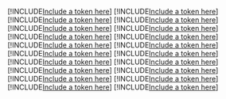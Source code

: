 [!INCLUDE[Include a token here](refs1540903721213/r1.md)]
[!INCLUDE[Include a token here](refs1540903721213/r2.md)]
[!INCLUDE[Include a token here](refs1540903721213/r3.md)]
[!INCLUDE[Include a token here](refs1540903721213/r4.md)]
[!INCLUDE[Include a token here](refs1540903721213/r5.md)]
[!INCLUDE[Include a token here](refs1540903721213/r6.md)]
[!INCLUDE[Include a token here](refs1540903721213/r7.md)]
[!INCLUDE[Include a token here](refs1540903721213/r8.md)]
[!INCLUDE[Include a token here](refs1540903721213/r9.md)]
[!INCLUDE[Include a token here](refs1540903721213/r10.md)]
[!INCLUDE[Include a token here](refs1540903721213/r11.md)]
[!INCLUDE[Include a token here](refs1540903721213/r12.md)]
[!INCLUDE[Include a token here](refs1540903721213/r13.md)]
[!INCLUDE[Include a token here](refs1540903721213/r14.md)]
[!INCLUDE[Include a token here](refs1540903721213/r15.md)]
[!INCLUDE[Include a token here](refs1540903721213/r16.md)]
[!INCLUDE[Include a token here](refs1540903721213/r17.md)]
[!INCLUDE[Include a token here](refs1540903721213/r18.md)]
[!INCLUDE[Include a token here](refs1540903721213/r19.md)]
[!INCLUDE[Include a token here](refs1540903721213/r20.md)]